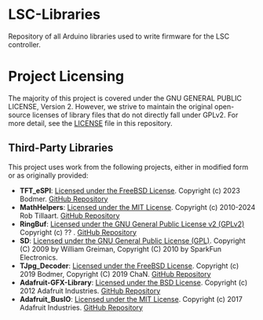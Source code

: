 # LSC-Libraries
Repository of all Arduino libraries used to write firmware for the LSC controller.

# Project Licensing

The majority of this project is covered under the GNU GENERAL PUBLIC LICENSE, Version 2. However, we strive to maintain the original open-source licenses of library files that do not directly fall under GPLv2. For more detail, see the [LICENSE](./LICENSE) file in this repository.

## Third-Party Libraries

This project uses work from the following projects, either in modified form or as originally provided:

- **TFT_eSPI**: [Licensed under the FreeBSD License](./TFT_eSPI/license.txt). Copyright (c) 2023 Bodmer. [GitHub Repository](https://github.com/Bodmer/TFT_eSPI)
- **MathHelpers**: [Licensed under the MIT License](./MathHelpers/license.txt). Copyright (c) 2010-2024 Rob Tillaart. [GitHub Repository](https://github.com/RobTillaart/Arduino)
- **RingBuf**: [Licensed under the GNU General Public License v2 (GPLv2)](./RingBuf/license.txt) Copyright (c) ?? . [GitHub Repository](https://github.com/Locoduino/RingBuffer/tree/master)
- **SD**: [Licensed under the GNU General Public License (GPL)](./SD/README.adoc). Copyright (C) 2009 by William Greiman, Copyright (C) 2010 by SparkFun Electronics.
- **TJpg_Decoder**: [Licensed under the FreeBSD License](./TJpg_Decoder/license.txt). Copyright (c) 2019 Bodmer, Copyright (C) 2019 ChaN. [GitHub Repository](https://github.com/Bodmer/TJpg_Decoder)
- **Adafruit-GFX-Library**: [Licensed under the BSD License](./Adafruit_GFX_Library/license.txt). Copyright (c) 2012 Adafruit Industries. [GitHub Repository](https://github.com/adafruit/Adafruit-GFX-Library)
- **Adafruit_BusIO**: [Licensed under the MIT License](./Adafruit_BusIO/LICENSE). Copyright (c) 2017 Adafruit Industries. [GitHub Repository](https://github.com/adafruit/Adafruit_BusIO)

